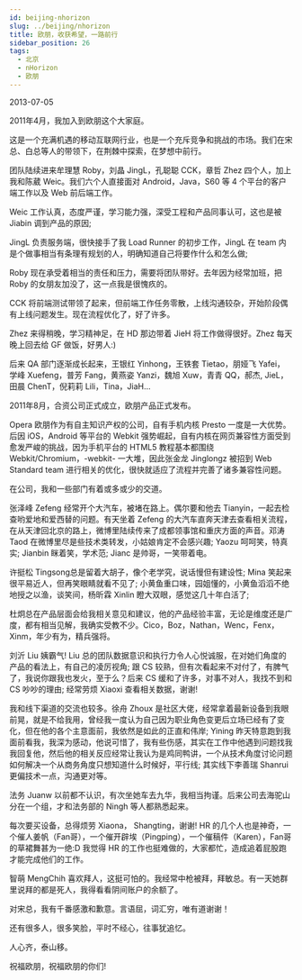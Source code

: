 ```yaml
---
id: beijing-nhorizon
slug: ../beijing/nhorizon
title: 欧朋，收获希望，一路前行
sidebar_position: 26
tags:
  - 北京
  - nHorizon
  - 欧朋
---
```


2013-07-05
 
2011年4月，我加入到欧朋这个大家庭。

这是一个充满机遇的移动互联网行业，也是一个充斥竞争和挑战的市场。我们在宋总、白总等人的带领下，在荆棘中探索，在梦想中前行。

团队陆续进来牟理慧 Roby，刘晶 JingL，孔聪聪 CCK，章哲 Zhez 四个人，加上我和陈葳 Weic。我们六个人直接面对 Android，Java，S60 等 4 个平台的客户端工作以及 Web 前后端工作。

Weic 工作认真，态度严谨，学习能力强，深受工程和产品同事认可，这也是被 Jiabin 调到产品的原因;

JingL 负责服务端，很快接手了我 Load Runner 的初步工作，JingL 在 team 内是个做事相当有条理有规划的人，明确知道自己将要作什么和怎么做;

Roby 现在承受着相当的责任和压力，需要将团队带好。去年因为经常加班，把 Roby 的女朋友加没了，这一点我是很愧疚的。

CCK 将前端测试带领了起来，但前端工作任务零散，上线沟通较杂，开始阶段偶有上线问题发生。现在流程优化了，好了许多。

Zhez 来得稍晚，学习精神足，在 HD 那边带着 JieH 将工作做得很好。Zhez 每天晚上回去给 GF 做饭，好男人:)

后来 QA 部门逐渐成长起来，王银红 Yinhong，王铁套 Tietao，朋娅飞 Yafei，学峰 Xuefeng，普芳 Fang，黄燕姿 Yanzi，魏旭 Xuw，青青 QQ，郝杰, JieL，田晨 ChenT，倪莉莉 Lili，Tina，JiaH…

2011年8月，合资公司正式成立，欧朋产品正式发布。

Opera 欧朋作为有自主知识产权的公司，自有手机内核 Presto 一度是一大优势。后因 iOS，Android 等平台的 Webkit 强势崛起，自有内核在网页兼容性方面受到愈发严峻的挑战，因为手机平台的 HTML5 教程基本都围绕 Webkit/Chromium，-webkit- 一大堆，因此张金龙 Jinglongz 被招到 Web Standard team 进行相关的优化，很快就适应了流程并完善了诸多兼容性问题。

在公司，我和一些部门有着或多或少的交道。

张泽峰 Zefeng 经常开个大汽车，被堵在路上。偶尔要和他去 Tianyin，一起去检查哟爱地和爱西替的问题。有天坐着 Zefeng 的大汽车直奔天津去查看相关流程，在从天津回北京的路上，微博里陆续传来了成都领事馆和重庆方面的声音。邓涛 Taod 在微博里尽是些技术类转发，小姑娘肯定不会感兴趣; Yaozu 呵呵笑，特真实; Jianbin 眯着笑，学术范; Jianc 是帅哥，一笑带着电。

许挺松 Tingsong总是留着大胡子，像个老学究，说话慢但有建设性; Mina 笑起来很平易近人，但再笑眼睛就看不见了; 小黄鱼重口味，园姐懂的，小黄鱼滔滔不绝地授之以渔，谈笑间，杨昕霖 Xinlin 瞪大双眼，感觉这几十年白活了;

杜炯总在产品层面会给我相关意见和建议，他的产品经验丰富，无论是维度还是广度，都有相当见解，我确实受教不少。Cico，Boz，Nathan，Wenc，Fenx，Xinm，年少有为，精兵强将。

刘沂 Liu 姨霸气! Liu 总的团队数据意识和执行力令人心悦诚服，在对她们角度的产品的看法上，有自己的凌厉视角; 跟 CS 较熟，但有次看起来不对付了，有脾气了，我说你跟我也发火，至于么？后来 CS 缓和了许多，对事不对人，我找不到和 CS 吵吵的理由; 经常劳烦 Xiaoxi 查看相关数据，谢谢!

我和线下渠道的交流也较多。徐舟 Zhoux 是社区大佬，经常拿着最新设备到我眼前晃，就是不给我用，曾经我一度认为自己因为职业角色变更后立场已经有了变化，但在他的各个主意面前，我依然是如此的正直和伟岸; Yining 昨天特意跑到我面前看我，我深为感动，他说可惜了，我有些伤感，其实在工作中他遇到问题找我我回复他，然后他的相关反应经常让我认为是鸡同鸭讲，一个从技术角度讨论问题如何解决一个从商务角度只想知道什么时候好，平行线; 其实线下李善瑞 Shanrui 更偏技术一点，沟通更对等。

法务 Juanw 以前都不认识，有次坐她车去九华，我相当拘谨。后来公司去海驼山分在一个组，才和法务部的 Ningh 等人都熟悉起来。

每次要买设备，总得烦劳 Xiaona， Shangting，谢谢! HR 的几个人也是神奇，一个催人姜帆（Fan哥），一个催开辟埃（Pingping），一个催稿件（Karen），Fan哥的草裙舞甚为一绝:D  我觉得 HR 的工作也挺难做的，大家都忙，造成追着屁股跑才能完成他们的工作。

智萌 MengChih 喜欢拜人，这挺可怕的。我经常中枪被拜，拜敏总。有一天她群里说拜的都是死人，我得看看阴间账户的余额了。

对宋总，我有千番感激和歉意。言语屈，词汇穷，唯有道谢谢！

还有很多人，很多笑脸，平时不经心，往事犹追忆。

人心齐，泰山移。

祝福欧朋，祝福欧朋的你们!

 

